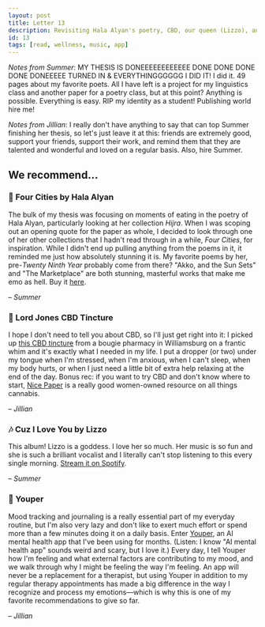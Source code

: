 ```yaml
---
layout: post
title: Letter 13
description: Revisiting Hala Alyan's poetry, CBD, our queen (Lizzo), and a mood-tracking app.
id: 13
tags: [read, wellness, music, app]
---
```


_Notes from Summer_: MY THESIS IS DONEEEEEEEEEEEE DONE DONE DONE DONE DONEEEEE TURNED IN & EVERYTHINGGGGGG I DID IT! I did it. 49 pages about my favorite poets. All I have left is a project for my linguistics class and another paper for a poetry class, but at this point? Anything is possible. Everything is easy. RIP my identity as a student! Publishing world hire me!

_Notes from Jillian_: I really don't have anything to say that can top Summer finishing her thesis, so let's just leave it at this: friends are extremely good, support your friends, support their work, and remind them that they are talented and wonderful and loved on a regular basis. Also, hire Summer.

## We recommend…

### 📖 Four Cities by Hala Alyan

The bulk of my thesis was focusing on moments of eating in the poetry of Hala Alyan, particularly looking at her collection _Hijra_. When I was scoping out an opening quote for the paper as whole, I decided to look through one of her other collections that I hadn't read through in a while, _Four Cities_, for inspiration. While I didn't end up pulling anything from the poems in it, it reminded me just how absolutely stunning it is. My favorite poems by her, pre-_Twenty Ninth Year_ probably come from there? "Akko, and the Sun Sets" and "The Marketplace" are both stunning, masterful works that make me emo as hell. Buy it [here](https://www.blacklawrence.com/four-cities/).

– _Summer_

### 🧠 Lord Jones CBD Tincture

I hope I don't need to tell you about CBD, so I'll just get right into it: I picked up [this CBD tincture](https://shop.lordjones.com/collections/cbd-tinctures/products/lord-jones-high-cbd-pain-wellness-formula-tincture?variant=8119195402351) from a bougie pharmacy in Williamsburg on a frantic whim and it's exactly what I needed in my life. I put a dropper (or two) under my tongue when I'm stressed, when I'm anxious, when I can't sleep, when my body hurts, or when I just need a little bit of extra help relaxing at the end of the day. Bonus rec: if you want to try CBD and don't know where to start, [Nice Paper](https://benicepaper.com/) is a really good women-owned resource on all things cannabis.

– _Jillian_

### 🎶 Cuz I Love You by Lizzo

This album! Lizzo is a goddess. I love her so much. Her music is so fun and she is such a brilliant vocalist and I literally can't stop listening to this every single morning. [Stream it on Spotify](https://open.spotify.com/album/6dFFcYQ8VhifgdKgYY5LYL).

– _Summer_

### 📱 Youper

Mood tracking and journaling is a really essential part of my everyday routine, but I'm also very lazy and don't like to exert much effort or spend more than a few minutes doing it on a daily basis. Enter [Youper](https://www.youper.ai/), an AI mental health app that I've been using for months. (Listen: I know "AI mental health app" sounds weird and scary, but I love it.) Every day, I tell Youper how I'm feeling and what external factors are contributing to my mood, and we walk through why I might be feeling the way I'm feeling. An app will never be a replacement for a therapist, but using Youper in addition to my regular therapy appointments has made a big difference in the way I recognize and process my emotions—which is why this is one of my favorite recommendations to give so far.

– _Jillian_
